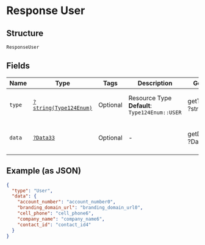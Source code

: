 
# Response User

## Structure

`ResponseUser`

## Fields

| Name | Type | Tags | Description | Getter | Setter |
|  --- | --- | --- | --- | --- | --- |
| `type` | [`?string(Type124Enum)`](../../doc/models/type-124-enum.md) | Optional | Resource Type<br>**Default**: `Type124Enum::USER` | getType(): ?string | setType(?string type): void |
| `data` | [`?Data33`](../../doc/models/data-33.md) | Optional | - | getData(): ?Data33 | setData(?Data33 data): void |

## Example (as JSON)

```json
{
  "type": "User",
  "data": {
    "account_number": "account_number0",
    "branding_domain_url": "branding_domain_url0",
    "cell_phone": "cell_phone6",
    "company_name": "company_name6",
    "contact_id": "contact_id4"
  }
}
```

